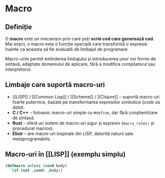 # Macro

## Definiție

O **macro** este un mecanism prin care poți **scrie cod care generează cod**. Mai exact, o macro este o funcție specială care transformă o expresie înainte ca aceasta să fie evaluată de limbajul de programare.

Macro-urile permit extinderea limbajului și introducerea unor noi forme de sintaxă, adaptate domeniului de aplicare, fără a modifica compilatorul sau interpretorul.

## Limbaje care suportă macro-uri

- [[LISP]] / [[Common Lisp]] / [[Scheme]] / [[Clojure]] – suportă macro-uri foarte puternice, bazate pe transformarea expresiilor simbolice (*code as data*).
- **C / C++** – folosesc macro-uri simple cu `#define`, dar fără conștientizare de sintaxă.
- **Rust** – oferă un sistem de macro-uri sigur și expresiv (`macro_rules!` și procedural macros).
- **Elixir** – are macro-uri inspirate din LISP, datorită naturii sale metaprogramabile.

## Macro-uri în [[LISP]] (exemplu simplu)

```lisp
(defmacro unless (cond body)
  `(if (not ,cond) ,body))
